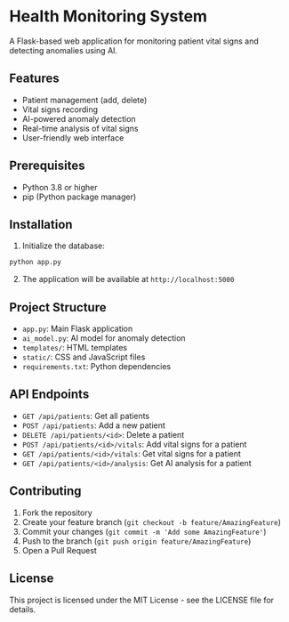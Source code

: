 # Health Monitoring System

A Flask-based web application for monitoring patient vital signs and detecting anomalies using AI.

## Features

- Patient management (add, delete)
- Vital signs recording
- AI-powered anomaly detection
- Real-time analysis of vital signs
- User-friendly web interface

## Prerequisites

- Python 3.8 or higher
- pip (Python package manager)

## Installation

1. Initialize the database:
```bash
python app.py
```

2. The application will be available at `http://localhost:5000`

## Project Structure

- `app.py`: Main Flask application
- `ai_model.py`: AI model for anomaly detection
- `templates/`: HTML templates
- `static/`: CSS and JavaScript files
- `requirements.txt`: Python dependencies

## API Endpoints

- `GET /api/patients`: Get all patients
- `POST /api/patients`: Add a new patient
- `DELETE /api/patients/<id>`: Delete a patient
- `POST /api/patients/<id>/vitals`: Add vital signs for a patient
- `GET /api/patients/<id>/vitals`: Get vital signs for a patient
- `GET /api/patients/<id>/analysis`: Get AI analysis for a patient

## Contributing

1. Fork the repository
2. Create your feature branch (`git checkout -b feature/AmazingFeature`)
3. Commit your changes (`git commit -m 'Add some AmazingFeature'`)
4. Push to the branch (`git push origin feature/AmazingFeature`)
5. Open a Pull Request

## License

This project is licensed under the MIT License - see the LICENSE file for details. 